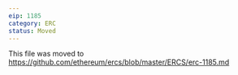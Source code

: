 ```yaml
---
eip: 1185
category: ERC
status: Moved
---
```


This file was moved to https://github.com/ethereum/ercs/blob/master/ERCS/erc-1185.md
